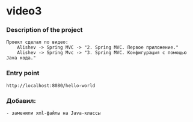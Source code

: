 # video3

### Description of the project
    Проект сделал по видео:
        Alishev -> Spring MVC -> "2. Spring MVC. Первое приложение."
        Alishev -> Spring Mvc -> "3. Spring MVC. Конфигурация с помощью Java кода."

### Entry point
    http://localhost:8080/hello-world

### Добавил:
    - заменили xml-файлы на Java-классы